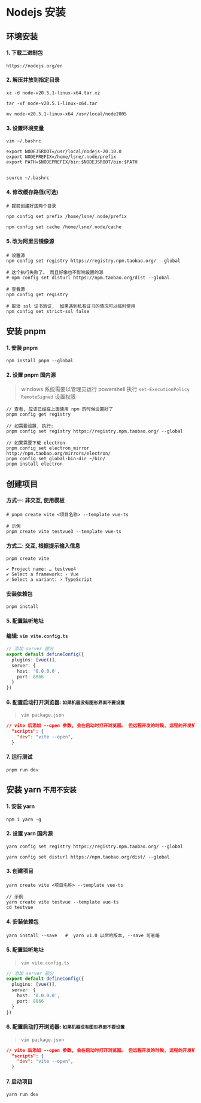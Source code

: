 # Nodejs 安装

## 环境安装

#### 1. 下载二进制包

```
https://nodejs.org/en
```

#### 2. 解压并放到指定目录

```shell
xz -d node-v20.5.1-linux-x64.tar.xz

tar -xf node-v20.5.1-linux-x64.tar

mv node-v20.5.1-linux-x64 /usr/local/node2005
```

#### 3. 设置环境变量

```shell
vim ~/.bashrc

export NODEJSROOT=/usr/local/nodejs-20.10.0
export NODEPREFIX=/home/lsne/.node/prefix
export PATH=$NODEPREFIX/bin:$NODEJSROOT/bin:$PATH


source ~/.bashrc
```

#### 4. 修改缓存路径(可选)

```shell
# 提前创建好这两个目录

npm config set prefix /home/lsne/.node/prefix

npm config set cache /home/lsne/.node/cache
```

#### 5. 改为阿里云镜像源

```shell
# 设置源
npm config set registry https://registry.npm.taobao.org/ --global

# 这个执行失败了。 而且好像也不影响设置的源
# npm config set disturl https://npm.taobao.org/dist --global

# 查看源
npm config get registry

# 取消 ssl 证书验证,  如果遇到私有证书的情况可以临时使用
npm config set strict-ssl false
```

## 安装 pnpm

#### 1. 安装  pnpm

```shell
npm install pnpm --global
```

#### 2. 设置 pnpm 国内源

> windows 系统需要以管理员运行 powershell 执行 `set-ExecutionPolicy RemoteSigned` 设置权限


```shell
// 查看, 应该已经在上面使用 npm 的时候设置好了
pnpm config get registry

// 如需要设置, 执行:
pnpm config set registry https://registry.npm.taobao.org/ --global

// 如果需要下载 electron
pnpm config set electron_mirror http://npm.taobao.org/mirrors/electron/
pnpm config set global-bin-dir ~/bin/
pnpm install electron
```

## 创建项目

#### 方式一: 非交互, 使用模板

```shell
# pnpm create vite <项目名称> --template vue-ts

# 示例
pnpm create vite testvue3 --template vue-ts
```

#### 方式二: 交互, 根据提示输入信息

```shell
pnpm create vite

✔ Project name: … testvue4
✔ Select a framework: › Vue
✔ Select a variant: › TypeScript
```

#### 安装依赖包

```shell
pnpm install
```

#### 5.  配置监听地址

#### 编辑: `vim vite.config.ts`

```ts
// 添加 server 部分
export default defineConfig({
  plugins: [vue()],
  server: {
    host: '0.0.0.0',
    port: 8866
  }
})
```

#### 6. 配置启动打开浏览器: `如果机器没有图形界面不要设置`

> `vim package.json`

```json
// vite 后添加 --open 参数, 会在启动时打开浏览器。 但远程开发的时候, 远程的开发机器一般没有图形界面也没有浏览器, 指定 --open 参数后, 启动会报错
  "scripts": {
    "dev": "vite --open",
  }
```

#### 7. 运行测试

```shell
pnpm run dev
```

## 安装 yarn `不用不安装`

#### 1. 安装 yarn

```shell
npm i yarn -g
```

#### 2. 设置 yarn 国内源

```shell
yarn config set registry https://registry.npm.taobao.org/ --global

yarn config set disturl https://npm.taobao.org/dist/ --global
```

#### 3. 创建项目

```shell
yarn create vite <项目名称> --template vue-ts

// 示例
yarn create vite testvue --template vue-ts
cd testvue
```

#### 4. 安装依赖包

```shell
yarn install --save   #  yarn v1.0 以后的版本, --save 可省略
```

#### 5. 配置监听地址

> `vim vite.config.ts`

```ts
// 添加 server 部分
export default defineConfig({
  plugins: [vue()],
  server: {
    host: '0.0.0.0',
    port: 8866
  }
})
```

#### 6. 配置启动打开浏览器: `如果机器没有图形界面不要设置`

> `vim package.json`

```json
// vite 后添加 --open 参数, 会在启动时打开浏览器。 但远程开发的时候, 远程的开发机器一般没有图形界面也没有浏览器, 指定 --open 参数后, 启动会报错
  "scripts": {
    "dev": "vite --open",
  }
```

#### 7. 启动项目

```shell
yarn run dev
```